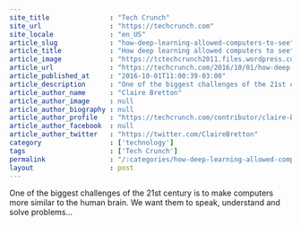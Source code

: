 ```yaml
---
site_title               : "Tech Crunch"
site_url                 : "https://techcrunch.com"
site_locale              : "en_US"
article_slug             : "how-deep-learning-allowed-computers-to-see"
article_title            : "How deep learning allowed computers to see"
article_image            : "https://tctechcrunch2011.files.wordpress.com/2016/10/computereye.jpg?w=764&h=400&crop=1"
article_url              : "https://techcrunch.com/2016/10/01/how-deep-learning-allowed-computers-to-see/"
article_published_at     : "2016-10-01T11:00:39-03:00"
article_description      : "One of the biggest challenges of the 21st century is to make computers more similar to the human brain. We want them to speak, understand and solve problems..."
article_author_name      : "Claire Bretton"
article_author_image     : null
article_author_biography : null
article_author_profile   : "https://techcrunch.com/contributor/claire-bretton/"
article_author_facebook  : null
article_author_twitter   : "https://twitter.com/ClaireBretton"
category                 : ['technology']
tags                     : ['Tech Crunch']
permalink                : "/:categories/how-deep-learning-allowed-computers-to-see/"
layout                   : post
---
```


One of the biggest challenges of the 21st century is to make computers more similar to the human brain. We want them to speak, understand and solve problems...
